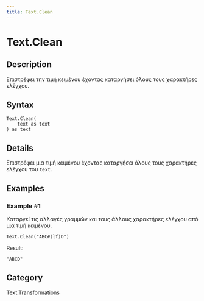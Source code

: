 ```yaml
---
title: Text.Clean
---
```


# Text.Clean


## Description

Επιστρέφει την τιμή κειμένου έχοντας καταργήσει όλους τους χαρακτήρες ελέγχου.


## Syntax

```powerquery
Text.Clean(
    text as text
) as text
```


## Details

Επιστρέφει μια τιμή κειμένου έχοντας καταργήσει όλους τους χαρακτήρες ελέγχου του <code>text</code>.


## Examples

### Example #1 
Καταργεί τις αλλαγές γραμμών και τους άλλους χαρακτήρες ελέγχου από μια τιμή κειμένου.
```powerquery
Text.Clean("ABC#(lf)D")
```

Result: 
```powerquery
"ABCD"
```




## Category
Text.Transformations
